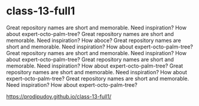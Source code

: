 # class-13-full1
Great repository names are short and memorable. Need inspiration? How about expert-octo-palm-tree? Great repository names are short and memorable. Need inspiration? How aboce? 
Great repository names are short and memorable. Need inspiration? How about expert-octo-palm-tree? 
Great repository names are short and memorable. Need inspiration? How about expert-octo-palm-tree? 
Great repository names are short and memorable. Need inspiration? How about expert-octo-palm-tree? 
Great repository names are short and memorable. Need inspiration? How about expert-octo-palm-tree? 
Great repository names are short and memorable. Need inspiration? How about expert-octo-palm-tree? 

https://prodipudoy.github.io/class-13-full1/
